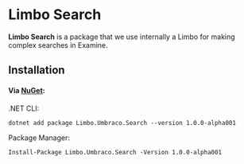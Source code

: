 # Limbo Search

**Limbo Search** is a package that we use internally a Limbo for making complex searches in Examine.

## Installation

#### Via <a href="https://www.nuget.org/packages/Limbo.Umbraco.Search/1.0.0-alpha001" target="_blank">NuGet</a>:

.NET CLI:
```
dotnet add package Limbo.Umbraco.Search --version 1.0.0-alpha001
```

Package Manager:
```
Install-Package Limbo.Umbraco.Search -Version 1.0.0-alpha001
```
